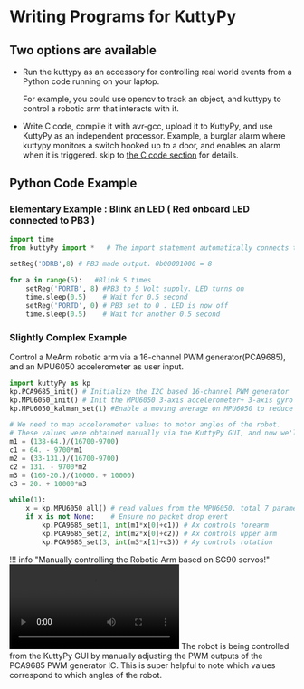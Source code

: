 # Writing Programs for KuttyPy

## Two options are available

+ Run the kuttypy as an accessory for controlling real world events from a Python code running on your laptop. 
	
	For example, you could use opencv to track an object, and kuttypy to control a robotic arm that interacts with it.

+ Write C code, compile it with avr-gcc, upload it to KuttyPy, and use KuttyPy as an independent processor. Example, a burglar alarm where kuttypy monitors a switch hooked up to a door, and enables an alarm when it is triggered. skip to [the C code section](../../programming/c) for details.


## Python Code Example

### Elementary Example : Blink an LED ( Red onboard LED connected to PB3 )

```python
import time
from kuttyPy import *   # The import statement automatically connects to an available device.

setReg('DDRB',8) # PB3 made output. 0b00001000 = 8

for a in range(5):   #Blink 5 times
	setReg('PORTB', 8) #PB3 to 5 Volt supply. LED turns on
	time.sleep(0.5)    # Wait for 0.5 second
	setReg('PORTD', 0) # PB3 set to 0 . LED is now off
	time.sleep(0.5)    # Wait for another 0.5 second
```
### Slightly Complex Example
Control a MeArm robotic arm via a 16-channel PWM generator(PCA9685), and an MPU6050 accelerometer as user input.
```python
import kuttyPy as kp
kp.PCA9685_init() # Initialize the I2C based 16-channel PWM generator
kp.MPU6050_init() # Init the MPU6050 3-axis accelerometer+ 3-axis gyro
kp.MPU6050_kalman_set(1) #Enable a moving average on MPU6050 to reduce jitter

# We need to map accelerometer values to motor angles of the robot.
# These values were obtained manually via the KuttyPy GUI, and now we'll calculate slopes and offsets
m1 = (138-64.)/(16700-9700)
c1 = 64. - 9700*m1
m2 = (33-131.)/(16700-9700)
c2 = 131. - 9700*m2
m3 = (160-20.)/(10000. + 10000)
c3 = 20. + 10000*m3

while(1):
	x = kp.MPU6050_all() # read values from the MPU6050. total 7 parameters
	if x is not None:    # Ensure no packet drop event
		kp.PCA9685_set(1, int(m1*x[0]+c1)) # Ax controls forearm
		kp.PCA9685_set(2, int(m2*x[0]+c2)) # Ax controls upper arm
		kp.PCA9685_set(3, int(m3*x[1]+c3)) # Ay controls rotation

```

!!! info "Manually controlling the Robotic Arm based on SG90 servos!"
	<video controls >
		<source src="../../images/robot.mp4"
				type="video/mp4">
		Sorry, your browser doesn't support embedded videos.
	</video>
	The robot is being controlled from the KuttyPy GUI by manually adjusting the PWM outputs of the PCA9685 PWM generator IC.
	This is super helpful to note which values correspond to which angles of the robot. 

